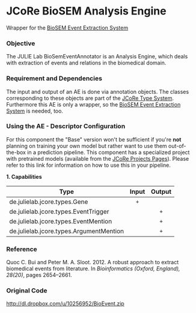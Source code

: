 # JCoRe BioSEM Analysis Engine
Wrapper for the [BioSEM Event Extraction System](https://github.com/JULIELab/jcore-dependencies/tree/master/biosem-event-extractor)

### Objective
The JULIE Lab BioSemEventAnnotator is an Analysis Engine, which deals with extraction of events and relations in the biomedical domain. 

### Requirement and Dependencies
The input and output of an AE is done via annotation objects. The classes corresponding to these objects are part of the [JCoRe Type System](https://github.com/JULIELab/jcore-base/tree/master/jcore-types).
Furthermore this AE is only a wrapper, so the [BioSEM Event Extraction System](https://github.com/JULIELab/jcore-dependencies/tree/master/biosem-event-extractor) is needed, too.

### Using the AE - Descriptor Configuration
For this component the "Base" version won't be sufficient if you're **not** planning on training your own model but rather want to use them out-of-the-box in a prediction pipeline. This component has a specialized project with pretrained models (available from the [JCoRe Projects Pages](https://github.com/JULIELab/jcore-projects)).
Please refer to this link for information on how to use this in your pipeline.

**1. Capabilities**

| Type | Input | Output |
|------|:-----:|:------:|
| de.julielab.jcore.types.Gene | `+` |  |
| de.julielab.jcore.types.EventTrigger |  | `+` |
| de.julielab.jcore.types.EventMention |  | `+` |
| de.julielab.jcore.types.ArgumentMention |  | `+` |

### Reference
Quoc C. Bui and Peter M. A. Sloot. 2012. A robust approach to extract biomedical events from literature. In *Bioinformatics (Oxford, England), 28(20)*, pages 2654–2661.
### Original Code
http://dl.dropbox.com/u/10256952/BioEvent.zip
